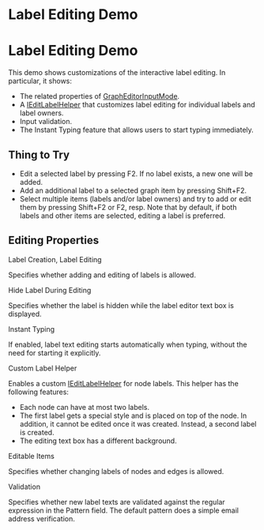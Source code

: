 <!--
 //////////////////////////////////////////////////////////////////////////////
 // @license
 // This file is part of yFiles for HTML 2.6.
 // Use is subject to license terms.
 //
 // Copyright (c) 2000-2024 by yWorks GmbH, Vor dem Kreuzberg 28,
 // 72070 Tuebingen, Germany. All rights reserved.
 //
 //////////////////////////////////////////////////////////////////////////////
-->
# Label Editing Demo

# Label Editing Demo

This demo shows customizations of the interactive label editing. In particular, it shows:

- The related properties of [GraphEditorInputMode](https://docs.yworks.com/yfileshtml/#/api/GraphEditorInputMode).
- A [IEditLabelHelper](https://docs.yworks.com/yfileshtml/#/api/IEditLabelHelper) that customizes label editing for individual labels and label owners.
- Input validation.
- The Instant Typing feature that allows users to start typing immediately.

## Thing to Try

- Edit a selected label by pressing F2. If no label exists, a new one will be added.
- Add an additional label to a selected graph item by pressing Shift+F2.
- Select multiple items (labels and/or label owners) and try to add or edit them by pressing Shift+F2 or F2, resp. Note that by default, if both labels and other items are selected, editing a label is preferred.

## Editing Properties

Label Creation, Label Editing

Specifies whether adding and editing of labels is allowed.

Hide Label During Editing

Specifies whether the label is hidden while the label editor text box is displayed.

Instant Typing

If enabled, label text editing starts automatically when typing, without the need for starting it explicitly.

Custom Label Helper

Enables a custom [IEditLabelHelper](https://docs.yworks.com/yfileshtml/#/api/IEditLabelHelper) for node labels. This helper has the following features:

- Each node can have at most two labels.
- The first label gets a special style and is placed on top of the node. In addition, it cannot be edited once it was created. Instead, a second label is created.
- The editing text box has a different background.

Editable Items

Specifies whether changing labels of nodes and edges is allowed.

Validation

Specifies whether new label texts are validated against the regular expression in the Pattern field. The default pattern does a simple email address verification.

